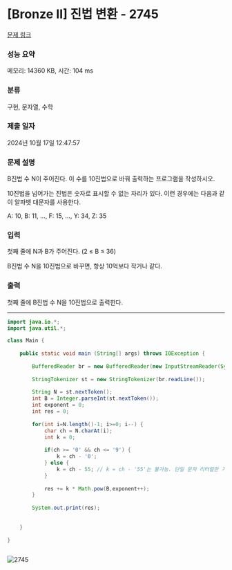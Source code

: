 # [Bronze II] 진법 변환 - 2745 

[문제 링크](https://www.acmicpc.net/problem/2745) 

### 성능 요약

메모리: 14360 KB, 시간: 104 ms

### 분류

구현, 문자열, 수학

### 제출 일자

2024년 10월 17일 12:47:57

### 문제 설명

<p>B진법 수 N이 주어진다. 이 수를 10진법으로 바꿔 출력하는 프로그램을 작성하시오.</p>

<p>10진법을 넘어가는 진법은 숫자로 표시할 수 없는 자리가 있다. 이런 경우에는 다음과 같이 알파벳 대문자를 사용한다.</p>

<p>A: 10, B: 11, ..., F: 15, ..., Y: 34, Z: 35</p>

### 입력 

 <p>첫째 줄에 N과 B가 주어진다. (2 ≤ B ≤ 36)</p>

<p>B진법 수 N을 10진법으로 바꾸면, 항상 10억보다 작거나 같다.</p>

### 출력 

 <p>첫째 줄에 B진법 수 N을 10진법으로 출력한다.</p>

---

```java
import java.io.*;
import java.util.*;

class Main {
    
	public static void main (String[] args) throws IOException {
	 
	    BufferedReader br = new BufferedReader(new InputStreamReader(System.in));
	    
	    StringTokenizer st = new StringTokenizer(br.readLine());
	    
	    String N = st.nextToken();
	    int B = Integer.parseInt(st.nextToken());
	    int exponent = 0;
	    int res = 0;
	    
	    for(int i=N.length()-1; i>=0; i--) {
	        char ch = N.charAt(i);
	        int k = 0;
	        
	        if(ch >= '0' && ch <= '9') {
	            k = ch - '0';
	        } else {
	            k = ch - 55; // k = ch - '55'는 불가능. 단일 문자 리터럴만 가능하다. 여러 문자로 된 리터럴은 불가능(ex. '12')
	        }
	        
	        res += k * Math.pow(B,exponent++);
	    }
	    
	    System.out.print(res);
	    
	    
	}
	    
}
	


```

![2745](https://github.com/user-attachments/assets/a2d8b0f7-9f32-4f5c-ab4c-52fa80897c2e)

